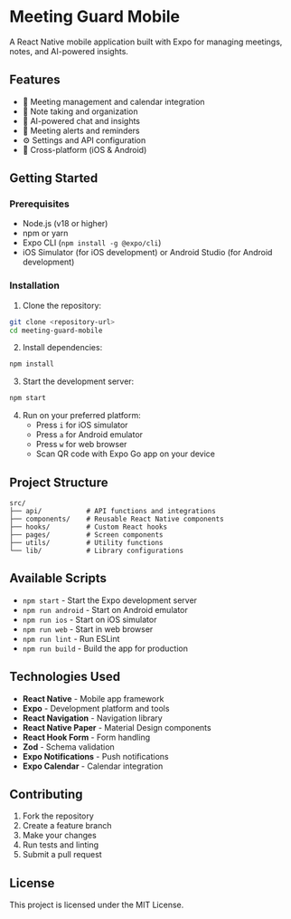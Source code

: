 # Meeting Guard Mobile

A React Native mobile application built with Expo for managing meetings, notes, and AI-powered insights.

## Features

- 📅 Meeting management and calendar integration
- 📝 Note taking and organization
- 🤖 AI-powered chat and insights
- 🔔 Meeting alerts and reminders
- ⚙️ Settings and API configuration
- 📱 Cross-platform (iOS & Android)

## Getting Started

### Prerequisites

- Node.js (v18 or higher)
- npm or yarn
- Expo CLI (`npm install -g @expo/cli`)
- iOS Simulator (for iOS development) or Android Studio (for Android development)

### Installation

1. Clone the repository:
```bash
git clone <repository-url>
cd meeting-guard-mobile
```

2. Install dependencies:
```bash
npm install
```

3. Start the development server:
```bash
npm start
```

4. Run on your preferred platform:
   - Press `i` for iOS simulator
   - Press `a` for Android emulator
   - Press `w` for web browser
   - Scan QR code with Expo Go app on your device

## Project Structure

```
src/
├── api/           # API functions and integrations
├── components/    # Reusable React Native components
├── hooks/         # Custom React hooks
├── pages/         # Screen components
├── utils/         # Utility functions
└── lib/           # Library configurations
```

## Available Scripts

- `npm start` - Start the Expo development server
- `npm run android` - Start on Android emulator
- `npm run ios` - Start on iOS simulator
- `npm run web` - Start in web browser
- `npm run lint` - Run ESLint
- `npm run build` - Build the app for production

## Technologies Used

- **React Native** - Mobile app framework
- **Expo** - Development platform and tools
- **React Navigation** - Navigation library
- **React Native Paper** - Material Design components
- **React Hook Form** - Form handling
- **Zod** - Schema validation
- **Expo Notifications** - Push notifications
- **Expo Calendar** - Calendar integration

## Contributing

1. Fork the repository
2. Create a feature branch
3. Make your changes
4. Run tests and linting
5. Submit a pull request

## License

This project is licensed under the MIT License.